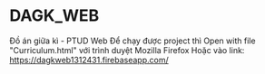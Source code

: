# DAGK_WEB
Đồ án giữa kì - PTUD Web
Để chạy được project thì Open with file "Curriculum.html" với trình duyệt Mozilla Firefox
Hoặc vào link: https://dagkweb1312431.firebaseapp.com/
